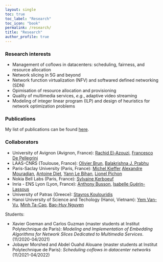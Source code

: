 ```yaml
---
layout: single
toc: true
toc_label: "Research"
toc_icon: "book"
permalink: /research/
title: "Research"
author_profile: true
---
```



### Research interests
* Management of coflows in datacenters: scheduling, fairness, and resource allocation
* Network slicing in 5G and beyond 
* Network function virtualization (NFV) and softwared defined networking (SDN)
* Opimisation of resource allocation and provisioning
* Quality of multimedia services, *e.g.*, adaptive video streaming
* Modeling of integer linear program (ILP) and design of heuristics for network optimization problems

### Publications
My list of publications can be found [here](https://luuquangtrung.github.io/publications/).

### Collaborators
* University of Avignon (Avignon, France): [‪Rachid El-Azouzi‬](http://scholar.google.com/citations?user=Tvto5qkAAAAJ&hl=en), [Francesco De Pellegrini](https://scholar.google.com/citations?user=EYyOnEkAAAAJ&hl=en)
* LAAS-CNRS (Toulouse, France): [Olivier Brun](https://homepages.laas.fr/brun/), [Balakrishna J. Prabhu](https://homepages.laas.fr/bala/)
* Paris-Saclay University (Paris, France): [Michel Kieffer](https://l2s.centralesupelec.fr/u/kieffer-michel) [Alexandre Mouradian](https://scholar.google.com/citations?hl=fr&user=ADWSU9YAAAAJ&view_op=list_works&sortby=pubdate), [Antoine Diet](https://cv.archives-ouvertes.fr/antoine-diet), [Yann Le Bihan](http://lgep.geeps.centralesupelec.fr/index.php?page=yann-le-bihan), [Lionel Pichon](http://lgep.geeps.centralesupelec.fr/index.php?page=lionel-pichon)
* Nokia Bell Labs (Paris, France): [Sylvaine Kerboeuf](https://www.researchgate.net/profile/Sylvaine-Kerboeuf)
* Inria - ENS Lyon (Lyon, France): [Anthony Busson](http://www.anthonybusson.fr/), [Isabelle Guérin-Lassous](http://perso.ens-lyon.fr/isabelle.guerin-lassous/)
* University of Patras (Greece): [Stavros Koulouridis](http://www.ece.upatras.gr/index.php/en/ece-faculty/koulouridis-stavros.html)
* Hanoi University of Science and Techology (Hanoi, Vietnam): [Yem Van-Vu](https://www.researchgate.net/profile/Yem-Vu), [Minh Ta-Cao](https://www.gel.usherbrooke.ca/e-TESC/?page_id=202), [Bao-Huy Nguyen](https://scholar.google.com/citations?user=BKJabJsAAAAJ&hl=en)

Students:
* Xavier Goeman and Carlos Guzman (master students at Institut Polytechnique de Paris): *Modeling and Implementation of Embedding Algorithms for Network Slices Dedicated to Multimedia Services*. (11/2020-04/2021)
* Jobayer Morshed and Abdel Ouahd Alouane (master students at Institut Polytechnique de Paris): *Scheduling coflows in datacenter networks* (11/2021-04/2022)

